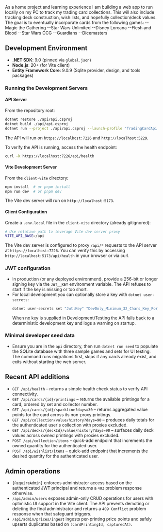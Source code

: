 As a home project and learning experience I am building a web app to run locally on my PC to track my trading card collections. This will also include tracking deck construction, wish lists, and hopefully collection/deck values.
The goal is to eventually incorporate cards from the following games:
--Magic the Gathering
--Star Wars Unlimited
--Disney Lorcana
--Flesh and Blood
--Star Wars CCG
--Guardians
--Dicemasters

## Development Environment
- **.NET SDK**: 9.0 (pinned via `global.json`)
- **Node.js**: 20+ (for Vite client)
- **Entity Framework Core**: 9.0.9 (Sqlite provider, design, and tools packages)

### Running the Development Servers

#### API Server
From the repository root:
```bash
dotnet restore ./api/api.csproj
dotnet build ./api/api.csproj
dotnet run --project ./api/api.csproj --launch-profile "TradingCardApi (HTTPS)"
```
The API will run on `https://localhost:7226` and `http://localhost:5229`.

To verify the API is running, access the health endpoint:
```bash
curl -k https://localhost:7226/api/health
```

#### Vite Development Server
From the `client-vite` directory:
```bash
npm install  # or pnpm install
npm run dev  # or pnpm dev
```
The Vite dev server will run on `http://localhost:5173`.

#### Client Configuration
Create a `.env.local` file in the `client-vite` directory (already gitignored):
```bash
# Use relative path to leverage Vite dev server proxy
VITE_API_BASE=/api
```

The Vite dev server is configured to proxy `/api/*` requests to the API server at `https://localhost:7226`. You can verify this by accessing `http://localhost:5173/api/health` in your browser or via curl.

### JWT configuration
- In production (or any deployed environment), provide a 256-bit or longer signing key via the `JWT__KEY` environment variable. The API refuses to start if the key is missing or too short.
- For local development you can optionally store a key with `dotnet user-secrets`:
  ```bash
  dotnet user-secrets set "Jwt:Key" "DevOnly_Minimum_32_Chars_Key_For_Local_Use_1234" --project ./api/api.csproj
  ```
  When no key is supplied in Development/Testing the API falls back to a deterministic development key and logs a warning on startup.

### Minimal developer seed data
- Ensure you are in the `api` directory, then run `dotnet run seed` to populate the SQLite database with three sample games and sets for UI testing. The command runs migrations first, skips if any cards already exist, and exits without starting the web server.

## Recent API additions
- `GET /api/health` – returns a simple health check status to verify API connectivity.
- `GET /api/cards/{id}/printings` – returns the available printings for a card, ordered by set and collector number.
- `GET /api/cards/{id}/sparkline?days=30` – returns aggregated value points for the card across its non-proxy printings.
- `GET /api/collection/value/history?days=90` – produces daily totals for the authenticated user's collection with proxies excluded.
- `GET /api/decks/{deckId}/value/history?days=90` – surfaces daily deck values across owned printings with proxies excluded.
- `POST /api/collection/items` – quick-add endpoint that increments the owned quantity for the authenticated user.
- `POST /api/wishlist/items` – quick-add endpoint that increments the desired quantity for the authenticated user.

## Admin operations
- `[RequireAdmin]` enforces administrator access based on the authenticated JWT principal and returns a `403` problem response otherwise.
- `/api/admin/users` exposes admin-only CRUD operations for users with optimistic UI support in the Vite client. The API prevents demoting or deleting the final administrator and returns a `409 Conflict` problem response when that safeguard triggers.
- `/api/admin/prices/ingest` ingests per-printing price points and safely upserts duplicates based on `(cardPrintingId, capturedAt)`.
